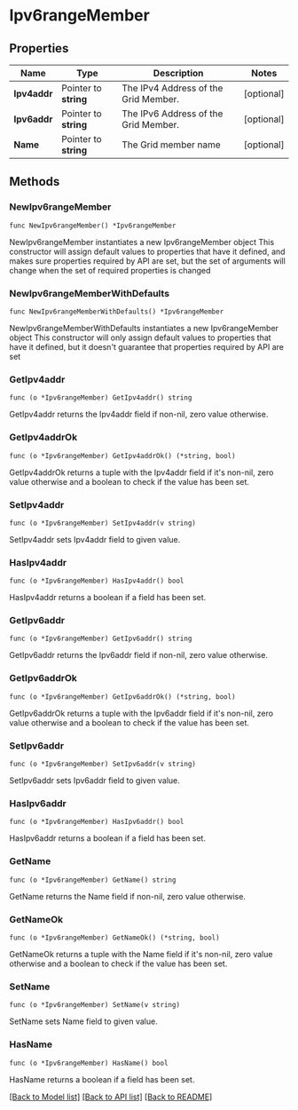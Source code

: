 # Ipv6rangeMember

## Properties

Name | Type | Description | Notes
------------ | ------------- | ------------- | -------------
**Ipv4addr** | Pointer to **string** | The IPv4 Address of the Grid Member. | [optional] 
**Ipv6addr** | Pointer to **string** | The IPv6 Address of the Grid Member. | [optional] 
**Name** | Pointer to **string** | The Grid member name | [optional] 

## Methods

### NewIpv6rangeMember

`func NewIpv6rangeMember() *Ipv6rangeMember`

NewIpv6rangeMember instantiates a new Ipv6rangeMember object
This constructor will assign default values to properties that have it defined,
and makes sure properties required by API are set, but the set of arguments
will change when the set of required properties is changed

### NewIpv6rangeMemberWithDefaults

`func NewIpv6rangeMemberWithDefaults() *Ipv6rangeMember`

NewIpv6rangeMemberWithDefaults instantiates a new Ipv6rangeMember object
This constructor will only assign default values to properties that have it defined,
but it doesn't guarantee that properties required by API are set

### GetIpv4addr

`func (o *Ipv6rangeMember) GetIpv4addr() string`

GetIpv4addr returns the Ipv4addr field if non-nil, zero value otherwise.

### GetIpv4addrOk

`func (o *Ipv6rangeMember) GetIpv4addrOk() (*string, bool)`

GetIpv4addrOk returns a tuple with the Ipv4addr field if it's non-nil, zero value otherwise
and a boolean to check if the value has been set.

### SetIpv4addr

`func (o *Ipv6rangeMember) SetIpv4addr(v string)`

SetIpv4addr sets Ipv4addr field to given value.

### HasIpv4addr

`func (o *Ipv6rangeMember) HasIpv4addr() bool`

HasIpv4addr returns a boolean if a field has been set.

### GetIpv6addr

`func (o *Ipv6rangeMember) GetIpv6addr() string`

GetIpv6addr returns the Ipv6addr field if non-nil, zero value otherwise.

### GetIpv6addrOk

`func (o *Ipv6rangeMember) GetIpv6addrOk() (*string, bool)`

GetIpv6addrOk returns a tuple with the Ipv6addr field if it's non-nil, zero value otherwise
and a boolean to check if the value has been set.

### SetIpv6addr

`func (o *Ipv6rangeMember) SetIpv6addr(v string)`

SetIpv6addr sets Ipv6addr field to given value.

### HasIpv6addr

`func (o *Ipv6rangeMember) HasIpv6addr() bool`

HasIpv6addr returns a boolean if a field has been set.

### GetName

`func (o *Ipv6rangeMember) GetName() string`

GetName returns the Name field if non-nil, zero value otherwise.

### GetNameOk

`func (o *Ipv6rangeMember) GetNameOk() (*string, bool)`

GetNameOk returns a tuple with the Name field if it's non-nil, zero value otherwise
and a boolean to check if the value has been set.

### SetName

`func (o *Ipv6rangeMember) SetName(v string)`

SetName sets Name field to given value.

### HasName

`func (o *Ipv6rangeMember) HasName() bool`

HasName returns a boolean if a field has been set.


[[Back to Model list]](../README.md#documentation-for-models) [[Back to API list]](../README.md#documentation-for-api-endpoints) [[Back to README]](../README.md)


